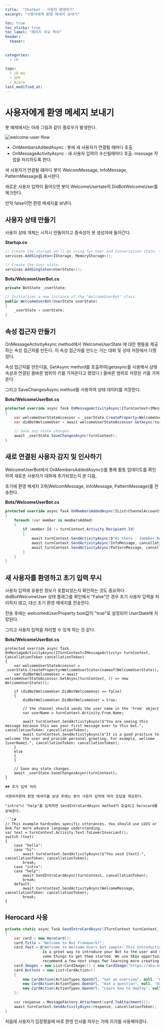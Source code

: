 ```yaml
---
title:  "Chatbot - 사용자 환영하기"
excerpt: "사용자에게 환영 메세지 보내기"

toc: true
toc_sticky: true
toc_label: "페이지 주요 목차"
header:
  teaser: 
  
  
categories:
  - cb
  
tags:
  - cb-ma
  - 공부
  - Azure
last_modified_at: 
---
```


사용자에게 환영 메세지 보내기
==========

봇 예제에서는 아래 그림과 같이 플로우가 발생한다.

![welcome-user-flow](https://user-images.githubusercontent.com/41438361/87150471-12670300-c2ed-11ea-81dc-f1053d341dca.png)

* OnMembersAddedAsync : 봇에 새 사용자가 연결될 때마다 호출
* OnMessageActivityAsync : 새 사용자 입력이 수신될때마다 호출. message 작업을 처리하도록 한다.

새 사용자가 연결될 떄마다 봇이 WelcomMessage, InfoMessage, PatternMessage를 표시한다. 

새로운 사용자 입력이 들어오면 봇이 WelcomeUsertate의 DidBotWelcomeUser를 체크한다.

만약 false이면 환영 메세지를 보낸다.

## 사용자 상태 만들기

사용자 상태 개체는 시작시 만들어지고 종속성이 봇 생성자에 들어간다.

**Startup.cs**

```C#
// Create the storage we'll be using for User and Conversation state. (Memory is great for testing purposes.)
services.AddSingleton<IStorage, MemoryStorage>();

// Create the User state.
services.AddSingleton<UserState>();
```

**Bots/WelcomeUserBot.cs**

```C#
private BotState _userState;

// Initializes a new instance of the "WelcomeUserBot" class.
public WelcomeUserBot(UserState userState)
{
    _userState = userState;
}
```

## 속성 접근자 만들기

OnMessageActivityAsync method에서 WelcomeUserState 에 대한 핸들을 제공하는 속성 접근자를 만든다.
이 속성 접근자를 만드는 거는 대화 및 상태 저장에서 다뤘었다.

속성 접근자를 만든다음, GetAsync method를 호출하여(getasync를 사용해서 상태 속성과 연결된 올바른
범위의 키를 가져온다고 했었다.) 올바른 범위로 저장된 키를 가져온다.

그리고 SaveChangesAsync method를 사용하여 상태 데이터를 저장한다.

**Bots/WelcomeUserBot.cs**

```C#
protected override async Task OnMessageActivityAsync(ITurnContext<IMessageActivity> turnContext, CancellationToken cancellationToken)
{
    var welcomeUserStateAccessor = _userState.CreateProperty<WelcomeUserState>(nameof(WelcomeUserState));
    var didBotWelcomeUser = await welcomeUserStateAccessor.GetAsync(turnContext, () => new WelcomeUserState());
    
    // Save any state changes.
    await _userState.SaveChangesAsync(turnContext);
}
```

## 새로 연결된 사용자 감지 및 인사하기

WelcomeUserBot에서 OnMembersAddedAsync()를 통해 활동 업데이트를 확인하여 새로운 사용자가 대화에 추가되었는지 본 다음,

초기에 환영 메세지 3개(WelcomMessage, InfoMessage, PatternMessage)를 전송한다.

**Bots/WelcomeUserBot.cs**

```C#
protected override async Task OnMembersAddedAsync(IList<ChannelAccount> membersAdded, ITurnContext<IConversationUpdateActivity> turnContext, CancellationToken cancellationToken)
{
    foreach (var member in membersAdded)
    {
        if (member.Id != turnContext.Activity.Recipient.Id)
        {
            await turnContext.SendActivityAsync($"Hi there - {member.Name}. {WelcomeMessage}", cancellationToken: cancellationToken);
            await turnContext.SendActivityAsync(InfoMessage, cancellationToken: cancellationToken);
            await turnContext.SendActivityAsync(PatternMessage, cancellationToken: cancellationToken);
        }
    }
}
```

## 새 사용자를 환영하고 초기 입력 무시

사용자 입력에 유용한 정보가 포함되었는지 확인하는 것도 중요하다. didBotWelcomeUser 상태 플래그를 확인해서
"False"인 경우 초기 사용자 입력을 처리하지 않고, 대신 초기 환영 메세지를 전송한다. 

전송 후에는 welcomedUserProperty bool값이 "true"로 설정되어 UserState에 저장된다.

그리고 사용자 입력을 처리할 수 있게 하는 것 같다.

**Bots/WelcomeUserBot.cs**

```
protected override async Task OnMessageActivityAsync(ITurnContext<IMessageActivity> turnContext, CancellationToken cancellationToken)
{
    var welcomeUserStateAccessor = _userState.CreateProperty<WelcomeUserState>(nameof(WelcomeUserState));
    var didBotWelcomeUser = await welcomeUserStateAccessor.GetAsync(turnContext, () => new WelcomeUserState());

    if (didBotWelcomeUser.DidBotWelcomeUser == false)
    {
        didBotWelcomeUser.DidBotWelcomeUser = true;

        // the channel should sends the user name in the 'From' object
        var userName = turnContext.Activity.From.Name;

        await turnContext.SendActivityAsync($"You are seeing this message because this was your first message ever to this bot.", cancellationToken: cancellationToken);
        await turnContext.SendActivityAsync($"It is a good practice to welcome the user and provide personal greeting. For example, welcome {userName}.", cancellationToken: cancellationToken);
    }
    else
    {
    }

    // Save any state changes.
    await _userState.SaveChangesAsync(turnContext);
}

## 추가 입력 처리

사용하자한테 환영 메세지를 보낸 후에는 봇이 사용자 입력에 따라 응답을 제공한다.

"intro"나 "help"를 입력하면 SendIntroCardAsync method가 호출되고 herocard를 보여준다.

```C#
// This example hardcodes specific utterances. You should use LUIS or QnA for more advance language understanding.
var text = turnContext.Activity.Text.ToLowerInvariant();
switch (text)
{
    case "hello":
    case "hi":
        await turnContext.SendActivityAsync($"You said {text}.", cancellationToken: cancellationToken);
        break;
    case "intro":
    case "help":
        await SendIntroCardAsync(turnContext, cancellationToken);
        break;
    default:
        await turnContext.SendActivityAsync(WelcomeMessage, cancellationToken: cancellationToken);
        break;
}
```

## Herocard 사용

```C#
private static async Task SendIntroCardAsync(ITurnContext turnContext, CancellationToken cancellationToken)
{
    var card = new HeroCard();
    card.Title = "Welcome to Bot Framework!";
    card.Text = @"Welcome to Welcome Users bot sample! This Introduction card
                 is a great way to introduce your Bot to the user and suggest
                 some things to get them started. We use this opportunity to
                 recommend a few next steps for learning more creating and deploying bots.";
    card.Images = new List<CardImage>() { new CardImage("https://aka.ms/bf-welcome-card-image") };
    card.Buttons = new List<CardAction>()
    {
        new CardAction(ActionTypes.OpenUrl, "Get an overview", null, "Get an overview", "Get an overview", "https://docs.microsoft.com/en-us/azure/bot-service/?view=azure-bot-service-4.0"),
        new CardAction(ActionTypes.OpenUrl, "Ask a question", null, "Ask a question", "Ask a question", "https://stackoverflow.com/questions/tagged/botframework"),
        new CardAction(ActionTypes.OpenUrl, "Learn how to deploy", null, "Learn how to deploy", "Learn how to deploy", "https://docs.microsoft.com/en-us/azure/bot-service/bot-builder-howto-deploy-azure?view=azure-bot-service-4.0"),
    };
    
    var response = MessageFactory.Attachment(card.ToAttachment());
    await turnContext.SendActivityAsync(response, cancellationToken);
}
```

처음에 사용자가 입장했을때 바로 환영 인사를 띄우는 거에 이거를 사용해야겠다.
